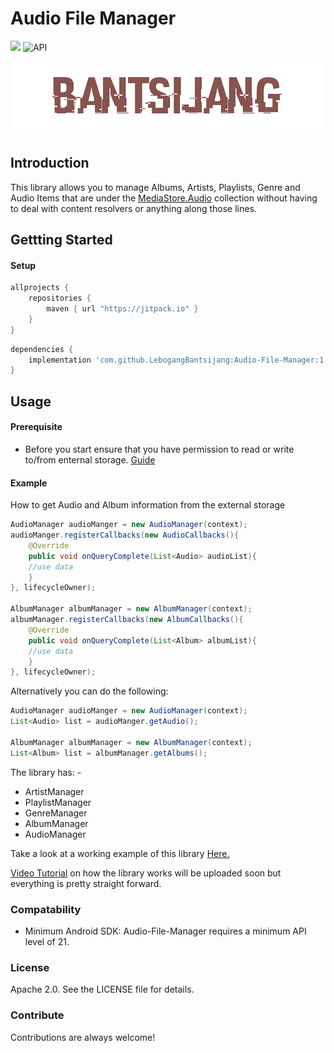 # Audio File Manager
[![](https://jitpack.io/v/LebogangBantsijang/Audio-File-Manager.svg)](https://jitpack.io/#LebogangBantsijang/Audio-File-Manager)  ![API](https://img.shields.io/badge/Android-21+-red.svg)

![Logo](https://raw.githubusercontent.com/LebogangBantsijang/Audio-File-Manager/master/profile-image.png)

## Introduction

This library allows you to manage Albums, Artists, Playlists,  Genre and Audio Items that are under the [MediaStore.Audio](https://developer.android.com/reference/android/provider/MediaStore.Audio) collection without having to deal with content resolvers or anything along those lines.

## Gettting Started

#### Setup
```gradle
allprojects {
    repositories {
        maven { url "https://jitpack.io" }
    }
}
```

```gradle
dependencies {
    implementation 'com.github.LebogangBantsijang:Audio-File-Manager:1.0.10'
}
```
## Usage

#### Prerequisite
* Before you start ensure that you have permission to read or write to/from enternal storage. [Guide](https://developer.android.com/guide/topics/permissions/overview)

#### Example
How to get Audio and Album information from the external storage

```java
AudioManager audioManger = new AudioManager(context);
audioManger.registerCallbacks(new AudioCallbacks(){
    @Override
    public void onQueryComplete(List<Audio> audioList){
    //use data
    }
}, lifecycleOwner);

AlbumManager albumManager = new AlbumManager(context);
albumManager.registerCallbacks(new AlbumCallbacks(){
    @Override
    public void onQueryComplete(List<Album> albumList){
    //use data
    }
}, lifecycleOwner);
```
Alternatively you can do the following:
```java
AudioManager audioManger = new AudioManager(context);
List<Audio> list = audioManger.getAudio();

AlbumManager albumManager = new AlbumManager(context);
List<Album> list = albumManager.getAlbums();
```
The library has: -
* ArtistManager
* PlaylistManager
* GenreManager
* AlbumManager
* AudioManager

Take a look at a working example of this library [Here.](https://youtu.be/QWdGqH-Y-s0)

[Video Tutorial](https:) on how the library works will be uploaded soon but everything is pretty straight forward.

### Compatability
* Minimum Android SDK: Audio-File-Manager requires a minimum API level of 21.

### License
Apache 2.0. See the LICENSE file for details.

### Contribute

Contributions are always welcome!

